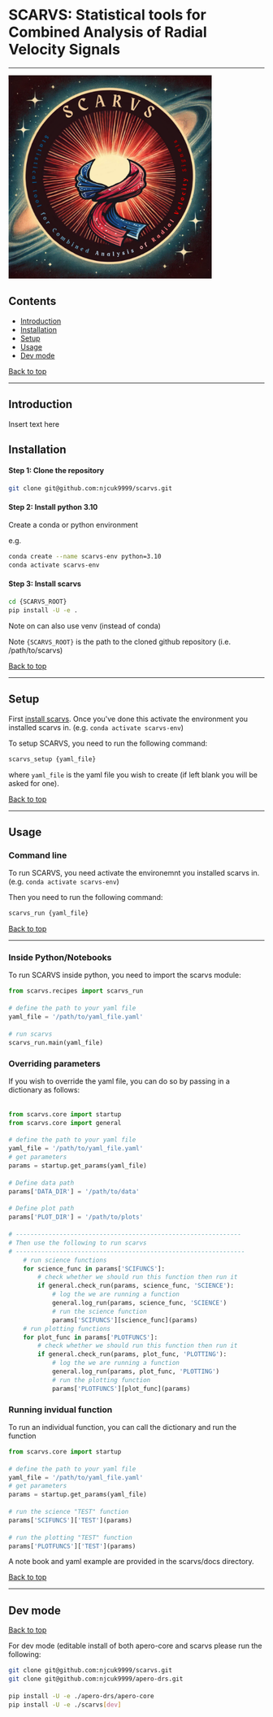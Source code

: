 # SCARVS: Statistical tools for Combined Analysis of Radial Velocity Signals

---

<img src="scarvs/resources/scarvs_logo.png" alt="scarvs logo" width="400"/>

## Contents

- [Introduction](#introduction)
- [Installation](#installation)
- [Setup](#setup)
- [Usage](#usage)
- [Dev mode](#dev-mode)

[Back to top](#contents)

---

## Introduction

Insert text here

## Installation

#### Step 1: Clone the repository

```bash
git clone git@github.com:njcuk9999/scarvs.git
```

#### Step 2: Install python 3.10 

Create a conda or python environment

e.g.

```bash 
conda create --name scarvs-env python=3.10
conda activate scarvs-env
```

#### Step 3: Install scarvs

```bash
cd {SCARVS_ROOT}
pip install -U -e .
```

Note on can also use venv (instead of conda)

Note `{SCARVS_ROOT}` is the path to the cloned github repository (i.e. /path/to/scarvs)

[Back to top](#contents)

---

## Setup

First [install scarvs](#installation).
Once you've done this activate the environment you installed scarvs in.
(e.g. `conda activate scarvs-env`)

To setup SCARVS, you need to run the following command:

```bash
scarvs_setup {yaml_file}
```

where `yaml_file` is the yaml file you wish to create (if left blank you 
will be asked for one).


[Back to top](#contents)

---

## Usage


### Command line

To run SCARVS, you need activate the environemnt you installed scarvs in.
(e.g. `conda activate scarvs-env`)

Then you need to run the following command:

```bash
scarvs_run {yaml_file}
```

[Back to top](#contents)

---

### Inside Python/Notebooks

To run SCARVS inside python, you need to import the scarvs module:

```python
from scarvs.recipes import scarvs_run

# define the path to your yaml file
yaml_file = '/path/to/yaml_file.yaml'

# run scarvs
scarvs_run.main(yaml_file)
```

### Overriding parameters

If you wish to override the yaml file, you can do so by passing in a dictionary
as follows:

```python

from scarvs.core import startup
from scarvs.core import general

# define the path to your yaml file
yaml_file = '/path/to/yaml_file.yaml'
# get parameters
params = startup.get_params(yaml_file)

# Define data path
params['DATA_DIR'] = '/path/to/data'

# Define plot path
params['PLOT_DIR'] = '/path/to/plots'

# --------------------------------------------------------------
# Then use the following to run scarvs
# ---------------------------------------------------------------
    # run science functions
    for science_func in params['SCIFUNCS']:
        # check whether we should run this function then run it
        if general.check_run(params, science_func, 'SCIENCE'):
            # log the we are running a function
            general.log_run(params, science_func, 'SCIENCE')
            # run the science function
            params['SCIFUNCS'][science_func](params)
    # run plotting functions
    for plot_func in params['PLOTFUNCS']:
        # check whether we should run this function then run it
        if general.check_run(params, plot_func, 'PLOTTING'):
            # log the we are running a function
            general.log_run(params, plot_func, 'PLOTTING')
            # run the plotting function
            params['PLOTFUNCS'][plot_func](params)


```
### Running invidual function


To run an individual function, you can call the dictionary and run the function

```python
from scarvs.core import startup

# define the path to your yaml file
yaml_file = '/path/to/yaml_file.yaml'
# get parameters
params = startup.get_params(yaml_file)

# run the science "TEST" function
params['SCIFUNCS']['TEST'](params)

# run the plotting "TEST" function
params['PLOTFUNCS']['TEST'](params)
```

A note book and yaml example are provided in the scarvs/docs directory.


[Back to top](#contents)

---

## Dev mode
[Back to top](#contents)

For dev mode (editable install of both apero-core and scarvs please run the following:

```bash
git clone git@github.com:njcuk9999/scarvs.git
git clone git@github.com:njcuk9999/apero-drs.git

pip install -U -e ./apero-drs/apero-core
pip install -U -e ./scarvs[dev]
```